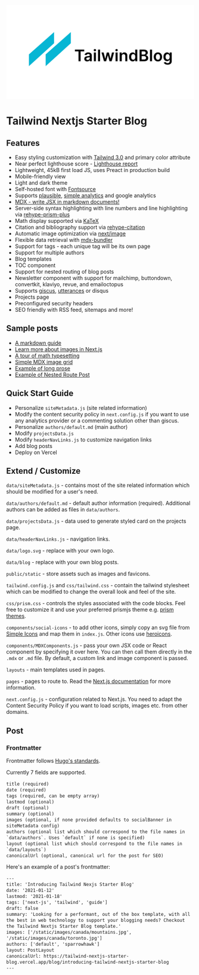 ![tailwind-nextjs-banner](/public/static/images/twitter-card.png)

# Tailwind Nextjs Starter Blog

## Features

-   Easy styling customization with [Tailwind 3.0](https://tailwindcss.com/blog/tailwindcss-v3) and primary color attribute
-   Near perfect lighthouse score - [Lighthouse report](https://www.webpagetest.org/result/210111_DiC1_08f3670c3430bf4a9b76fc3b927716c5/)
-   Lightweight, 45kB first load JS, uses Preact in production build
-   Mobile-friendly view
-   Light and dark theme
-   Self-hosted font with [Fontsource](https://fontsource.org/)
-   Supports [plausible](https://plausible.io/), [simple analytics](https://simpleanalytics.com/) and google analytics
-   [MDX - write JSX in markdown documents!](https://mdxjs.com/)
-   Server-side syntax highlighting with line numbers and line highlighting via [rehype-prism-plus](https://github.com/timlrx/rehype-prism-plus)
-   Math display supported via [KaTeX](https://katex.org/)
-   Citation and bibliography support via [rehype-citation](https://github.com/timlrx/rehype-citation)
-   Automatic image optimization via [next/image](https://nextjs.org/docs/basic-features/image-optimization)
-   Flexible data retrieval with [mdx-bundler](https://github.com/kentcdodds/mdx-bundler)
-   Support for tags - each unique tag will be its own page
-   Support for multiple authors
-   Blog templates
-   TOC component
-   Support for nested routing of blog posts
-   Newsletter component with support for mailchimp, buttondown, convertkit, klaviyo, revue, and emailoctopus
-   Supports [giscus](https://github.com/laymonage/giscus), [utterances](https://github.com/utterance/utterances) or disqus
-   Projects page
-   Preconfigured security headers
-   SEO friendly with RSS feed, sitemaps and more!

## Sample posts

-   [A markdown guide](https://tailwind-nextjs-starter-blog.vercel.app/blog/github-markdown-guide)
-   [Learn more about images in Next.js](https://tailwind-nextjs-starter-blog.vercel.app/blog/guide-to-using-images-in-nextjs)
-   [A tour of math typesetting](https://tailwind-nextjs-starter-blog.vercel.app/blog/deriving-ols-estimator)
-   [Simple MDX image grid](https://tailwind-nextjs-starter-blog.vercel.app/blog/pictures-of-canada)
-   [Example of long prose](https://tailwind-nextjs-starter-blog.vercel.app/blog/the-time-machine)
-   [Example of Nested Route Post](https://tailwind-nextjs-starter-blog.vercel.app/blog/nested-route/introducing-multi-part-posts-with-nested-routing)

## Quick Start Guide

-   Personalize `siteMetadata.js` (site related information)
-   Modify the content security policy in `next.config.js` if you want to use
    any analytics provider or a commenting solution other than giscus.
-   Personalize `authors/default.md` (main author)
-   Modify `projectsData.js`
-   Modify `headerNavLinks.js` to customize navigation links
-   Add blog posts
-   Deploy on Vercel

## Extend / Customize

`data/siteMetadata.js` - contains most of the site related information which should be modified for a user's need.

`data/authors/default.md` - default author information (required). Additional authors can be added as files in `data/authors`.

`data/projectsData.js` - data used to generate styled card on the projects page.

`data/headerNavLinks.js` - navigation links.

`data/logo.svg` - replace with your own logo.

`data/blog` - replace with your own blog posts.

`public/static` - store assets such as images and favicons.

`tailwind.config.js` and `css/tailwind.css` - contain the tailwind stylesheet which can be modified to change the overall look and feel of the site.

`css/prism.css` - controls the styles associated with the code blocks. Feel free to customize it and use your preferred prismjs theme e.g. [prism themes](https://github.com/PrismJS/prism-themes).

`components/social-icons` - to add other icons, simply copy an svg file from [Simple Icons](https://simpleicons.org/) and map them in `index.js`. Other icons use [heroicons](https://heroicons.com/).

`components/MDXComponents.js` - pass your own JSX code or React component by specifying it over here. You can then call them directly in the `.mdx` or `.md` file. By default, a custom link and image component is passed.

`layouts` - main templates used in pages.

`pages` - pages to route to. Read the [Next.js documentation](https://nextjs.org/docs) for more information.

`next.config.js` - configuration related to Next.js. You need to adapt the Content Security Policy if you want to load scripts, images etc. from other domains.

## Post

### Frontmatter

Frontmatter follows [Hugo's standards](https://gohugo.io/content-management/front-matter/).

Currently 7 fields are supported.

```
title (required)
date (required)
tags (required, can be empty array)
lastmod (optional)
draft (optional)
summary (optional)
images (optional, if none provided defaults to socialBanner in siteMetadata config)
authors (optional list which should correspond to the file names in `data/authors`. Uses `default` if none is specified)
layout (optional list which should correspond to the file names in `data/layouts`)
canonicalUrl (optional, canonical url for the post for SEO)
```

Here's an example of a post's frontmatter:

```
---
title: 'Introducing Tailwind Nexjs Starter Blog'
date: '2021-01-12'
lastmod: '2021-01-18'
tags: ['next-js', 'tailwind', 'guide']
draft: false
summary: 'Looking for a performant, out of the box template, with all the best in web technology to support your blogging needs? Checkout the Tailwind Nextjs Starter Blog template.'
images: ['/static/images/canada/mountains.jpg', '/static/images/canada/toronto.jpg']
authors: ['default', 'sparrowhawk']
layout: PostLayout
canonicalUrl: https://tailwind-nextjs-starter-blog.vercel.app/blog/introducing-tailwind-nextjs-starter-blog
---
```
